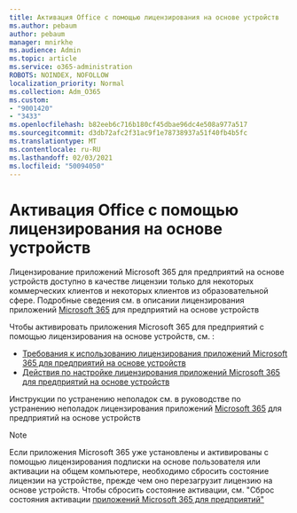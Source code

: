 ```yaml
---
title: Активация Office с помощью лицензирования на основе устройств
ms.author: pebaum
author: pebaum
manager: mnirkhe
ms.audience: Admin
ms.topic: article
ms.service: o365-administration
ROBOTS: NOINDEX, NOFOLLOW
localization_priority: Normal
ms.collection: Adm_O365
ms.custom:
- "9001420"
- "3433"
ms.openlocfilehash: b82eeb6c716b180cf45dbae96dc4e508a977a517
ms.sourcegitcommit: d3db72afc2f31ac9f1e78738937a51f40fb4b5fc
ms.translationtype: MT
ms.contentlocale: ru-RU
ms.lasthandoff: 02/03/2021
ms.locfileid: "50094050"
---
```

# <a name="activating-office-using-device-based-licensing"></a>Активация Office с помощью лицензирования на основе устройств

Лицензирование приложений Microsoft 365 для предприятий на основе устройств доступно в качестве лицензии только для некоторых коммерческих клиентов и некоторых клиентов из образовательной сфере. Подробные сведения см. в описании лицензирования приложений [Microsoft 365](https://docs.microsoft.com/deployoffice/device-based-licensing) для предприятий на основе устройств

Чтобы активировать приложения Microsoft 365 для предприятий с помощью лицензирования на основе устройств, см. :

- [Требования к использованию лицензирования приложений Microsoft 365 для предприятий на основе устройств](https://docs.microsoft.com/deployoffice/device-based-licensing#requirements-for-using-device-based-licensing-for-microsoft-365-apps-for-enterprise)
- [Действия по настройке лицензирования приложений Microsoft 365 для предприятий на основе устройств](https://docs.microsoft.com/deployoffice/device-based-licensing#steps-to-configure-device-based-licensing-for-microsoft-365-apps-for-enterprise)

Инструкции по устранению неполадок см. в руководстве по устранению неполадок лицензирования приложений [Microsoft 365](https://docs.microsoft.com/deployoffice/device-based-licensing#troubleshoot-device-based-licensing-for-microsoft-365-apps-for-enterprise) для предприятий на основе устройств

> [!NOTE]
> Если приложения Microsoft 365 уже установлены и активированы с помощью лицензирования подписки на основе пользователя или активации на общем компьютере, необходимо сбросить состояние лицензии на устройстве, прежде чем оно перезагрузит лицензию на основе устройств. Чтобы сбросить состояние активации, см. "Сброс состояния активации [приложений Microsoft 365 для предприятий"](https://docs.microsoft.com/office/troubleshoot/activation/reset-office-365-proplus-activation-state)

